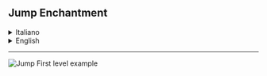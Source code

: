 ## Jump Enchantment
<details>
<summary>Italiano</summary>
  
La mod aggiunge un nuovo incantesimo chiamato **Salto**.  
Questo incantesimo può essere applicato esclusivamente agli stivali per aumentare l'altezza del salto del giocatore.  
Potenziando l'incantesimo si ottiene un ulteriore incremento, permettendo di raggiungere luoghi più alti e rendendo gli spostamenti più agili.

### Caratteristiche principali

- Nuovo incantesimo: **Salto**
- Applicabile solo agli stivali
- Aumenta l'altezza del salto del giocatore
- Potenziando l'incantesimo, l'altezza del salto cresce ulteriormente

### Localizzazione

La mod è disponibile in quasi tutte le lingue.  
⚠️ Nota: alcune traduzioni potrebbero non essere corrette, perché sono state realizzate con ChatGPT.  
Non sono un poliglotta di 100+ lingue 😅, quindi potrebbero esserci errori di traduzione.

Se riscontri problemi di traduzione o lingue mancanti, **apri una issue su GitHub** usando il link qui sotto.

</details>

<details>
<summary>English</summary>
  
The mod adds a new enchantment called **Jump**.  
This enchantment can be applied exclusively to boots to increase the player's jump height.  
Upgrading the enchantment grants further boost, allowing you to reach higher places and move around more easily.

### Key Features

- New enchantment: **Jump**
- Can be applied only to boots
- Increases the player's jump height
- Upgrading the enchantment increases jump height even further

### Localization

The mod is available in almost all languages.  
⚠️ Note: some translations might not be accurate, as they were created with ChatGPT.  
I'm not a polyglot in 100+ languages 😅, so translation errors may occur.

If you find translation issues or missing languages, **please open a GitHub issue** using the link below.
</details>

---
![Jump First level example](https://cdn.modrinth.com/data/Y1P65POc/images/b2a0e5066b407d3cb5062d12c6167fd3c5ef6088.gif)
